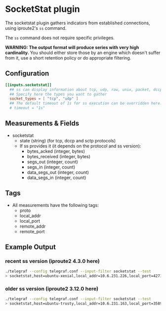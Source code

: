 # SocketStat plugin

The socketstat plugin gathers indicators from established connections, using iproute2's `ss` command.

The `ss` command does not require specific privileges.

**WARNING: The output format will produce series with very high cardinality.** You should either store those by an engine which doesn't suffer from it, use a short retention policy or do appropriate filtering.

## Configuration

```toml
[[inputs.socketstat]]
  ## ss can display information about tcp, udp, raw, unix, packet, dccp and sctp sockets
  ## Specify here the types you want to gather
  socket_types = [ "tcp", "udp" ]
  ## The default timeout of 1s for ss execution can be overridden here:
  # timeout = "1s"
```

## Measurements & Fields

- socketstat
  - state (string) (for tcp, dccp and sctp protocols)
  - If ss provides it (it depends on the protocol and ss version):
    - bytes_acked (integer, bytes)
    - bytes_received (integer, bytes)
    - segs_out (integer, count)
    - segs_in (integer, count)
    - data_segs_out (integer, count)
    - data_segs_in (integer, count)

## Tags

- All measurements have the following tags:
  - proto
  - local_addr
  - local_port
  - remote_addr
  - remote_port

## Example Output

### recent ss version (iproute2 4.3.0 here)

```sh
./telegraf --config telegraf.conf --input-filter socketstat --test
> socketstat,host=ubuntu-xenial,local_addr=10.6.231.226,local_port=42716,proto=tcp,remote_addr=192.168.2.21,remote_port=80 bytes_acked=184i,bytes_received=2624519595i,recv_q=4344i,segs_in=1812580i,segs_out=661642i,send_q=0i,state="ESTAB" 1606457205000000000
```

### older ss version (iproute2 3.12.0 here)

```sh
./telegraf --config telegraf.conf --input-filter socketstat --test
> socketstat,host=ubuntu-trusty,local_addr=10.6.231.163,local_port=35890,proto=tcp,remote_addr=192.168.2.21,remote_port=80 recv_q=0i,send_q=0i,state="ESTAB" 1606456977000000000
```
